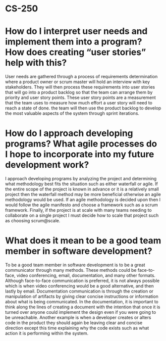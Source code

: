 # CS-250

# How do I interpret user needs and implement them into a program? How does creating “user stories” help with this?
User needs are gathered through a process of requirements determination where a product owner or scrum master will hold an interview with key stakeholders. They will then process these requirements into user stories that will go into a product backlog so that the team can arrange them by priority and user story points. These user story points are a measurement that the team uses to measure how much effort a user story will need to reach a state of done. the team will then use the product backlog to develop the most valuable aspects of the system through sprint iterations.

# How do I approach developing programs? What agile processes do I hope to incorporate into my future development work?
I approach developing programs by analyzing the project and determining what methodology best fits the situation such as either waterfall or agile. If the entire scope of the project is known in advance or it is a relatively small project then the waterfall method may be more beneficial otherwise an agile methodology would be used. If an agile methodology is decided upon then I would follow the agile manifesto and choose a framework such as a scrum framework. Finally, if the project is at scale with many teams needing to collaborate on a single project I must decide how to scale that project such as choosing scrum@scale. 

# What does it mean to be a good team member in software development?
To be a good team member in software development is to be a great communicator through many methods. These methods could be face-to-face, video conferencing, email, documentation, and many other formats. Although face-to-face communication is preferred, it is not always possible which is when video conferencing would be a good alternative, and then lastly by email. Documentation communication is through the creation or manipulation of artifacts by giving clear concise instructions or information about what is being communicated. In the documentation, it is important to think along the lines of creating a document with the intention that once it is turned over anyone could implement the design even if you were going to be unreachable. Another example is when a developer creates or alters code in the product they should again be leaving clear and concise direction except this time explaining why the code exists such as what action it is performing within the system.
